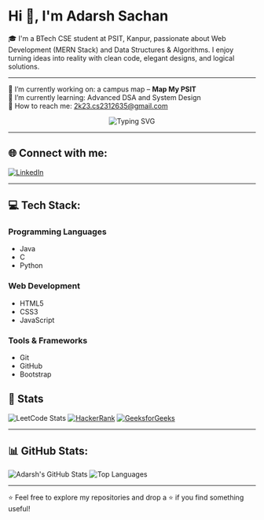 # Hi 👋, I'm Adarsh Sachan

🎓 I'm a BTech CSE student at PSIT, Kanpur, passionate about Web Development (MERN Stack) and Data Structures & Algorithms. I enjoy turning ideas into reality with clean code, elegant designs, and logical solutions.

---

🔭 I’m currently working on: a campus map – **Map My PSIT**  
🌱 I’m currently learning: Advanced DSA and System Design  
💌 How to reach me: 2k23.cs2312635@gmail.com

<p align="center">
  <img src="https://readme-typing-svg.demolab.com?font=Fira+Code&size=24&duration=2000&pause=1000&center=true&vCenter=true&width=435&lines=Web+Developer;Full+Stack+Learner;ML+Explorer;Be+Better+Everyday" alt="Typing SVG" />
</p>

---

## 🌐 Connect with me:

[![LinkedIn](https://img.shields.io/badge/LinkedIn-blue?style=for-the-badge&logo=linkedin)](https://www.linkedin.com/in/adarshsachan01/)

---

## 💻 Tech Stack:

### Programming Languages
- Java
- C
- Python

### Web Development
- HTML5
- CSS3
- JavaScript

### Tools & Frameworks
- Git
- GitHub
- Bootstrap

## 🧠 Stats

![LeetCode Stats](https://leetcard.jacoblin.cool/theadarsh1m?theme=dark&font=Baloo+Bhai&ext=contest)
[![HackerRank](https://img.shields.io/badge/HackerRank-2EC866?style=for-the-badge&logo=hackerrank&logoColor=white)](https://www.hackerrank.com/2k23_cs2312635)
[![GeeksforGeeks](https://img.shields.io/badge/GeeksforGeeks-0F9D58?style=for-the-badge&logo=geeksforgeeks&logoColor=white)](https://auth.geeksforgeeks.org/user/theadarsh/practice/)

---

## 📊 GitHub Stats:

![Adarsh's GitHub Stats](https://github-readme-stats.vercel.app/api?username=theadarsh1m&show_icons=true&theme=radical)
![Top Languages](https://github-readme-stats.vercel.app/api/top-langs/?username=theadarsh1m&layout=compact&theme=radical)

---

⭐️ Feel free to explore my repositories and drop a ⭐️ if you find something useful!
